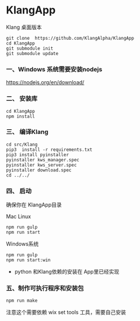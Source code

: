 # KlangApp
Klang 桌面版本
```
git clone  https://github.com/KlangAlpha/KlangApp
cd KlangApp
git submodule init
git submodule update
```

### 一、Windows 系统需要安装nodejs
https://nodejs.org/en/download/

### 二、 安装库
```
cd KlangApp
npm install
```

### 三、 编译Klang
```
cd src/Klang
pip3  install -r requirements.txt
pip3 install pyinstaller
pyinstaller kws_manager.spec
pyinstaller kws_server.spec
pyinstaller download.spec
cd ../../
```

### 四、 启动

确保你在 KlangApp目录

Mac Linux
```
npm run gulp
npm run start
```
Windows系统
```
npm run gulp
npm run start:win
```

* python 和Klang依赖的安装在 App里已经实现

### 五、制作可执行程序和安装包
```
npm run make
```

注意这个需要依赖 wix set tools 工具，需要自己安装